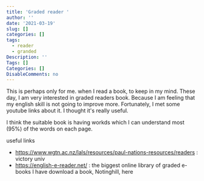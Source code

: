 ```yaml
---
title: 'Graded reader '
author: ''
date: '2021-03-19'
slug: []
categories: []
tags:
  - reader
  - granded
Description: ''
Tags: []
Categories: []
DisableComments: no
---
```


This is perhaps only for me. when I read a book, to keep in my mind. These day, I am very interested in graded readers book. Because I am feeling that my english skill is not going to improve more. Fortunately, I met some youtube links about it. I thought it's really useful. 

I think the suitable book is having workds which I can understand most (95%) of the words on each page.

useful links

- https://www.wgtn.ac.nz/lals/resources/paul-nations-resources/readers : victory univ 
- https://english-e-reader.net/ : the biggest online library of graded e-books
  I have download a book, Notinghill, here 
  
  
